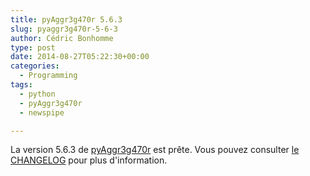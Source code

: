 ```yaml
---
title: pyAggr3g470r 5.6.3
slug: pyaggr3g470r-5-6-3
author: Cédric Bonhomme
type: post
date: 2014-08-27T05:22:30+00:00
categories:
  - Programming
tags:
  - python
  - pyAggr3g470r
  - newspipe

---
```

La version 5.6.3 de [pyAggr3g470r][1] est prête.
Vous pouvez consulter [le CHANGELOG][2] pour plus d'information.

 [1]: https://git.sr.ht/~cedric/pyAggr3g470r
 [2]: https://git.sr.ht/~cedric/pyAggr3g470r/tree/5.6.3/item/NEWS.rst
